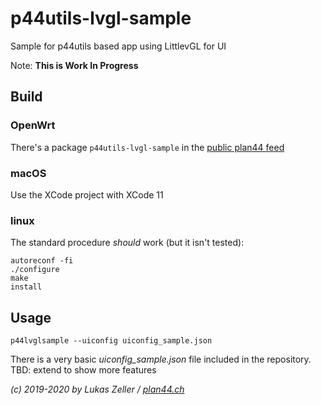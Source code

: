 
p44utils-lvgl-sample
====================

Sample for p44utils based app using LittlevGL for UI

Note: **This is Work In Progress**

## Build

### OpenWrt

There's a package `p44utils-lvgl-sample` in the [public plan44 feed](https://github.com/plan44/plan44-feed/tree/master/p44utils-lvgl-sample)

### macOS

Use the XCode project with XCode 11

### linux

The standard procedure _should_ work (but it isn't tested):

    autoreconf -fi
    ./configure
    make
    install


## Usage

    p44lvglsample --uiconfig uiconfig_sample.json
    
There is a very basic _uiconfig_sample.json_ file included in the repository. TBD: extend to show more features

*(c) 2019-2020 by Lukas Zeller / [plan44.ch](http://www.plan44.ch/automation)*







